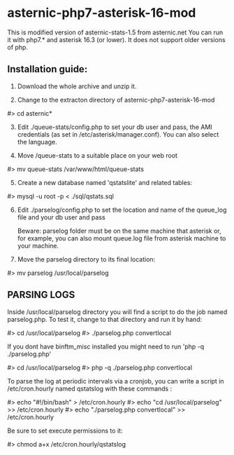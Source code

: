 # asternic-php7-asterisk-16-mod

This is modified version of asternic-stats-1.5 from asternic.net
You can run it with php7.* and asterisk 16.3 (or lower). 
It does not support older versions of php.

Installation guide:
------------

1) Download the whole archive and unzip it.

2) Change to the extracton directory of asternic-php7-asterisk-16-mod

#> cd asternic*

3) Edit ./queue-stats/config.php to set your db user and pass,
   the AMI credentials (as set in /etc/asterisk/manager.conf).
   You can also select the language.

4) Move /queue-stats to a suitable place on your web root 

#> mv queue-stats /var/www/html/queue-stats

5) Create a new database named 'qstatslite' and related tables:

#> mysql -u root -p < ./sql/qstats.sql

6) Edit ./parselog/config.php to set the location and 
   name of the queue_log file and your db user and pass
   
   Beware: parselog folder must be on the same machine that asterisk or,
   for example, you can also mount queue.log file 
   from asterisk machine to your machine.

7) Move the parselog directory to its final location:

#> mv parselog /usr/local/parselog


PARSING LOGS
------------


Inside /usr/local/parselog directory you will find a script to do
the job named parselog.php. To test it, change to that directory and
run it by hand:

#> cd /usr/local/parselog
#> ./parselog.php convertlocal

If you dont have binftm_misc installed you might need
to run 'php -q ./parselog.php'

#> cd /usr/local/parselog
#> php -q ./parselog.php convertlocal

To parse the log at periodic intervals via a cronjob, you can write
a script in /etc/cron.hourly named qstatslog with these commands :

#> echo "#!/bin/bash" > /etc/cron.hourly
#> echo "cd /usr/local/parselog" >> /etc/cron.hourly
#> echo "./parselog.php convertlocal" >> /etc/cron.hourly

Be sure to set execute permissions to it:

#> chmod a+x /etc/cron.hourly/qstatslog
